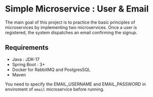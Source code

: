 # Simple Microservice : User & Email

The main goal of this project is to practice the basic principles of microservices by implementing two microservices. Once a user is registered, the system dispatches an email confirming the signup.

## Requirements

- Java : JDK-17
- Spring Boot : 3+
- Docker for RabbitMQ and PostgresSQL
- Maven

You need to specify the EMAIL_USERNAME and EMAIL_PASSWORD in enviroment of `email` microservice before running.
